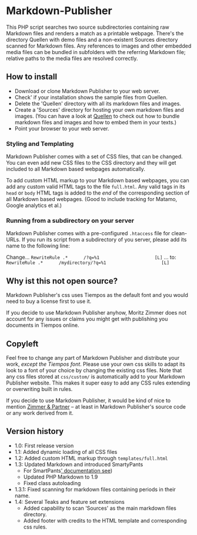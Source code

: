 # Markdown-Publisher

This PHP script searches two source subdirectories containing raw Markdown files and renders a match as a printable webpage. There's the directory Quellen with demo files and a non-existent Sources directory scanned for Markdown files. Any references to images and other embedded media files can be bundled in subfolders with the referring Markdown file; relative paths to the media files are resolved correctly.

## How to install

- Download or clone Markdown Publisher to your web server.
- Check' if your installation shows the sample files from Quellen.
- Delete the 'Quellen' directory with all its markdown files and images.
- Create a 'Sources' directory for hosting your own markdown files and images. (You can have a look at [Quellen](https://github.com/zimmer-partners/Markdown-Publisher/tree/master/Quellen) to check out how to bundle markdown files and images and how to embed them in your texts.)
- Point your browser to your web server.

### Styling and Templating

Markdown Publisher comes with a set of CSS files, that can be changed. You can even add new CSS files to the CSS directory and they will get included to all Markdown based webpages automatically.

To add custom HTML markup to your Markdown based webpages, you can add any custom valid HTML tags to the file `full.html`. Any valid tags in its `head` or `body` HTML tags is added to the *end* of the corresponding section of all Markdown based webpages. (Good to include tracking for Matamo, Google analytics et al.)

### Running from a subdirectory on your server

Markdown Publisher comes with a pre-configured `.htaccess` file for clean-URLs. If you run its script from a subdirectory of you server, please add its name to the following line:

Change... `RewriteRule .*      /?q=%1                     [L]`
... to: `RewriteRule .*      /mydirectory/?q=%1                     [L]`

## Why ist this not open source?

Markdown Publisher's css uses Tiempos as the default font and you would need to buy a license first to use it.

If you decide to use Markdown Publisher anyhow, Moritz Zimmer does not account for any issues or claims you might get with publishing you documents in Tiempos online.

## Copyleft

Feel free to change any part of Markdown Publisher and distribute your work, *except the Tiempos font*. Please use your own css skills to adapt its look to a font of your choice by changing the existing css files. Note that any css files stored at `css/custom/` is automatically add to your Markdown Publisher website. This makes it super easy to add any CSS rules extending or overwriting built in rules.

If you decide to use Markdown Publisher, it would be kind of nice to mention [Zimmer & Partner](https://zimmer.partners) – at least in Markdown Publisher's source code or any work derived from it.

## Version history

- 1.0: First release version
- 1.1: Added dynamic loading of all CSS files
- 1.2: Added custom HTML markup through `templates/full.html`
- 1.3: Updated Markdown and introduced SmartyPants
  - For SmartPants[' documentation see](https://github.com/michelf/php-smartypants))
  - Updated PHP Markdown to 1.9
  - Fixed class autoloading
- 1.3.1: Fixed scanning for markdown files containing periods in their name.
- 1.4: Several Teaks and feature set extensions
  - Added capability to scan 'Sources' as the main markdown files directory.
  - Added footer with credits to the HTML template and corresponding css rules.
